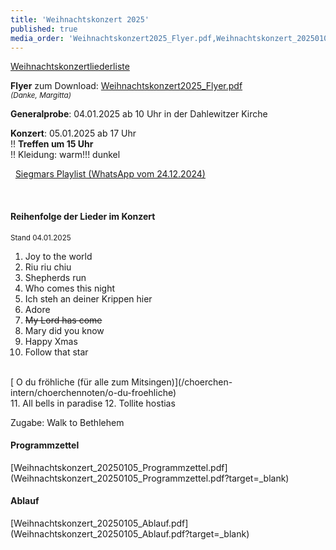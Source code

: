 ```yaml
---
title: 'Weihnachtskonzert 2025'
published: true
media_order: 'Weihnachtskonzert2025_Flyer.pdf,Weihnachtskonzert_20250105_Programmzettel.pdf,Weihnachtskonzert_20250105_Ablauf.pdf,Weihnachtskonzert_20250105_Ablauf.pdf'
---
```


[<i class="fa fa-hand-o-right"></i> Weihnachtskonzertliederliste](/choerchen-intern/choerchennoten/tag:Weihnachtskonzert%202025/query:Weihnachtskonzert%202025) 
<br>

**Flyer** zum Download: [Weihnachtskonzert2025_Flyer.pdf](Weihnachtskonzert2025_Flyer.pdf?target=_blank)
</br><small><i>(Danke, Margitta)</i></small>

**Generalprobe**: 04.01.2025 ab 10 Uhr in der Dahlewitzer Kirche

**Konzert**: 05.01.2025 ab 17 Uhr
</br>!! **Treffen um 15 Uhr**
</br>!! Kleidung: warm!!! dunkel


&nbsp;
[<i class="fa fa-hand-o-right"></i><i class="fa fa-hand-o-right"></i><i class="fa fa-hand-o-right"></i> Siegmars Playlist (WhatsApp vom 24.12.2024)](https://m.youtube.com/playlist?list=PL8vb-u5JnozLejC1NS5HPzKsAquJgyRfM&si=6skGWyLUxNu6LL5E&target=_blank)


&nbsp;
<h4 id=order>Reihenfolge der Lieder im Konzert</h4>
<small> Stand 04.01.2025</small>

1. Joy to the world
2. Riu riu chiu
3. Shepherds run
4. Who comes this night
5. Ich steh an deiner Krippen hier
6. Adore
7. ~~My Lord has come~~
8. Mary did you know
9. Happy Xmas
10. Follow that star
</br>
[<i class="fa fa-hand-o-right"></i> O du fröhliche (für alle zum Mitsingen)](/choerchen-intern/choerchennoten/o-du-froehliche)
</br>
11. All bells in paradise
12. Tollite hostias

Zugabe: Walk to Bethlehem


<h4 id=program>Programmzettel</h4>
[Weihnachtskonzert_20250105_Programmzettel.pdf](Weihnachtskonzert_20250105_Programmzettel.pdf?target=_blank)

<h4 id=ablauf>Ablauf</h4>
[Weihnachtskonzert_20250105_Ablauf.pdf](Weihnachtskonzert_20250105_Ablauf.pdf?target=_blank)



